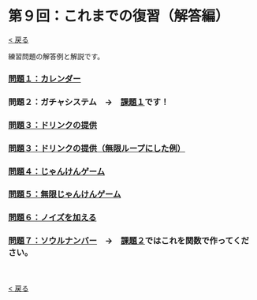 # 第９回：これまでの復習（解答編）

[< 戻る](../)



練習問題の解答例と解説です。

### [問題１：カレンダー](ans1/)

### 問題２：ガチャシステム　→　[課題１](../kadai/#!index.md#%E8%AA%B2%E9%A1%8C%EF%BC%91)です！

### [問題３：ドリンクの提供](ans3/)

### [問題３：ドリンクの提供（無限ループにした例）](ans3_2/)

### [問題４：じゃんけんゲーム](ans4/)

### [問題５：無限じゃんけんゲーム](ans5/)

### [問題６：ノイズを加える](ans6/)

### [問題７：ソウルナンバー](ans7/)　→　[課題２](../kadai/#!index.md#%E8%AA%B2%E9%A1%8C%EF%BC%92)ではこれを関数で作ってください。

　

[< 戻る](../)